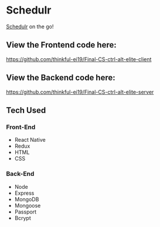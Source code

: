 # Schedulr

[Schedulr](https://schedulr.netlify.com/) on the go!


## View the Frontend code here:
https://github.com/thinkful-ei19/Final-CS-ctrl-alt-elite-client

## View the Backend code here:
https://github.com/thinkful-ei19/Final-CS-ctrl-alt-elite-server


## Tech Used

### Front-End
* React Native
* Redux
* HTML
* CSS

### Back-End
* Node
* Express
* MongoDB
* Mongoose
* Passport
* Bcrypt

<!-- ### Deployment
* Itunes store???????


## Screenshots

Landing Page


Registration Page


Login Page


Dashboard



Clients


Reports -->


